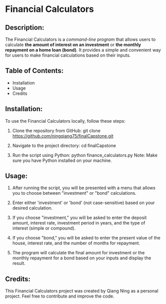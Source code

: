 # Financial Calculators

## Description:
The Financial Calculators is a *command-line program* that allows users to calculate **the amount of interest on an investment** or **the monthly repayment on a home loan (bond)**. 
It provides a simple and convenient way for users to make financial calculations based on their inputs.

## Table of Contents:
- Installation
- Usage
- Credits

## Installation:
To use the Financial Calculators locally, follow these steps:

1. Clone the repository from GitHub:
   git clone https://github.com/ningqiang75/finalCapstone.git

2. Navigate to the project directory:
   cd finalCapstone

3. Run the script using Python:
   python finance_calculators.py
   Note: Make sure you have Python installed on your machine.

## Usage:
1. After running the script, you will be presented with a menu that allows you to choose between "investment" or "bond" calculations.

2. Enter either 'investment' or 'bond' (not case-sensitive) based on your desired calculation.

3. If you choose "investment," you will be asked to enter the deposit amount, interest rate, investment period in years, and the type of interest (simple or compound).

4. If you choose "bond," you will be asked to enter the present value of the house, interest rate, and the number of months for repayment.

5. The program will calculate the final amount for investment or the monthly repayment for a bond based on your inputs and display the result.

## Credits:
This Financial Calculators project was created by Qiang Ning as a personal project. Feel free to contribute and improve the code.
